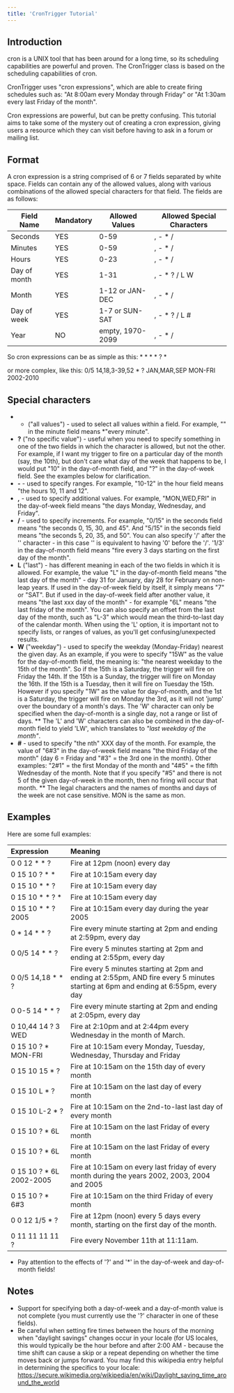 ```yaml
---
title: 'CronTrigger Tutorial'
---
```


## Introduction

cron is a UNIX tool that has been around for a long time, so its scheduling capabilities are powerful and proven. The CronTrigger class is based on the scheduling capabilities of cron.

CronTrigger uses "cron expressions", which are able to create firing schedules such as: "At 8:00am every Monday through Friday" or "At 1:30am every last Friday of the month".

Cron expressions are powerful, but can be pretty confusing. This tutorial aims to take some of the mystery out of creating a cron expression, giving users a resource which they can visit before having to ask in a forum or mailing list.

## Format

A cron expression is a string comprised of 6 or 7 fields separated by white space.
Fields can contain any of the allowed values, along with various combinations of the allowed special characters for that field. The fields are as follows:

| **Field Name**| **Mandatory** | **Allowed Values**	| **Allowed Special Characters** 	|
|---------------|---------------|-----------------------|-----------------------------------|
| Seconds		| YES			| 0-59 					| , - * /							|
| Minutes		| YES			| 0-59					| , - * /							|
| Hours			| YES			| 0-23					| , - * /							|
| Day of month	| YES			| 1-31					| , - * ? / L W						|
| Month			| YES			| 1-12 or JAN-DEC		| , - * /							|
| Day of week	| YES			| 1-7 or SUN-SAT		| , - * ? / L #						|
| Year			| NO			| empty, 1970-2099		| , - * /							|

So cron expressions can be as simple as this: * * * * ? *

or more complex, like this: 0/5 14,18,3-39,52 * ? JAN,MAR,SEP MON-FRI 2002-2010

## Special characters
* * ("all values") - used to select all values within a field. For example, "" in the minute field means *"every minute".
* **?** ("no specific value") - useful when you need to specify something in one of the two fields in which the character is allowed, but not the other. For example, if I want my trigger to fire on a particular day of the month (say, the 10th), but don't care what day of the week that happens to be, I would put "10" in the day-of-month field, and "?" in the day-of-week field. See the examples below for clarification.
* **-** - used to specify ranges. For example, "10-12" in the hour field means "the hours 10, 11 and 12".
* **,** - used to specify additional values. For example, "MON,WED,FRI" in the day-of-week field means "the days Monday, Wednesday, and Friday".
* **/** - used to specify increments. For example, "0/15" in the seconds field means "the seconds 0, 15, 30, and 45". And "5/15" in the seconds field means "the seconds 5, 20, 35, and 50". You can also specify '/' after the '' character - in this case '' is equivalent to having '0' before the '/'. '1/3' in the day-of-month field means "fire every 3 days starting on the first day of the month".
* **L** ("last") - has different meaning in each of the two fields in which it is allowed. For example, the value "L" in the day-of-month field means "the last day of the month" - day 31 for January, day 28 for February on non-leap years. If used in the day-of-week field by itself, it simply means "7" or "SAT". But if used in the day-of-week field after another value, it means "the last xxx day of the month" - for example "6L" means "the last friday of the month". You can also specify an offset from the last day of the month, such as "L-3" which would mean the third-to-last day of the calendar month. When using the 'L' option, it is important not to specify lists, or ranges of values, as you'll get confusing/unexpected results.
* **W** ("weekday") - used to specify the weekday (Monday-Friday) nearest the given day. As an example, if you were to specify "15W" as the value for the day-of-month field, the meaning is: "the nearest weekday to the 15th of the month". So if the 15th is a Saturday, the trigger will fire on Friday the 14th. If the 15th is a Sunday, the trigger will fire on Monday the 16th. If the 15th is a Tuesday, then it will fire on Tuesday the 15th. However if you specify "1W" as the value for day-of-month, and the 1st is a Saturday, the trigger will fire on Monday the 3rd, as it will not 'jump' over the boundary of a month's days. The 'W' character can only be specified when the day-of-month is a single day, not a range or list of days.
** The 'L' and 'W' characters can also be combined in the day-of-month field to yield 'LW', which translates to *"last weekday of the month"*.
* **#** - used to specify "the nth" XXX day of the month. For example, the value of "6#3" in the day-of-week field means "the third Friday of the month" (day 6 = Friday and "#3" = the 3rd one in the month). Other examples: "2#1" = the first Monday of the month and "4#5" = the fifth Wednesday of the month. Note that if you specify "#5" and there is not 5 of the given day-of-week in the month, then no firing will occur that month.
** The legal characters and the names of months and days of the week are not case sensitive. MON is the same as mon.

## Examples

Here are some full examples:

| **Expression** 			| **Meaning**
|:--------------------------|:----------------------------------------------------------------------
| 0 0 12 * * ?				| Fire at 12pm (noon) every day
| 0 15 10 ? * *				| Fire at 10:15am every day
| 0 15 10 * * ?				| Fire at 10:15am every day
| 0 15 10 * * ? *			| Fire at 10:15am every day
| 0 15 10 * * ? 2005  | Fire at 10:15am every day during the year 2005
| 0 * 14 * * ?				| Fire every minute starting at 2pm and ending at 2:59pm, every day
| 0 0/5 14 * * ?			| Fire every 5 minutes starting at 2pm and ending at 2:55pm, every day
| 0 0/5 14,18 * * ?			| Fire every 5 minutes starting at 2pm and ending at 2:55pm, AND fire every 5 minutes starting at 6pm and ending at 6:55pm, every day
| 0 0-5 14 * * ?			| Fire every minute starting at 2pm and ending at 2:05pm, every day
| 0 10,44 14 ? 3 WED		| Fire at 2:10pm and at 2:44pm every Wednesday in the month of March.
| 0 15 10 ? * MON-FRI		| Fire at 10:15am every Monday, Tuesday, Wednesday, Thursday and Friday
| 0 15 10 15 * ?			| Fire at 10:15am on the 15th day of every month
| 0 15 10 L * ?				| Fire at 10:15am on the last day of every month
| 0 15 10 L-2 * ?			| Fire at 10:15am on the 2nd-to-last last day of every month
| 0 15 10 ? * 6L			| Fire at 10:15am on the last Friday of every month
| 0 15 10 ? * 6L			| Fire at 10:15am on the last Friday of every month
| 0 15 10 ? * 6L 2002-2005	| Fire at 10:15am on every last friday of every month during the years 2002, 2003, 2004 and 2005
| 0 15 10 ? * 6#3			| Fire at 10:15am on the third Friday of every month
| 0 0 12 1/5 * ?			| Fire at 12pm (noon) every 5 days every month, starting on the first day of the month.
| 0 11 11 11 11 ?			| Fire every November 11th at 11:11am.

* Pay attention to the effects of '?' and '*' in the day-of-week and day-of-month fields!

## Notes

* Support for specifying both a day-of-week and a day-of-month value is not complete (you must currently use the '?' character in one of these fields).
* Be careful when setting fire times between the hours of the morning when "daylight savings" changes occur in your locale (for US locales, this would typically be the hour before and after 2:00 AM - because the time shift can cause a skip or a repeat depending on whether the time moves back or jumps forward. You may find this wikipedia entry helpful in determining the specifics to your locale:
https://secure.wikimedia.org/wikipedia/en/wiki/Daylight_saving_time_around_the_world
